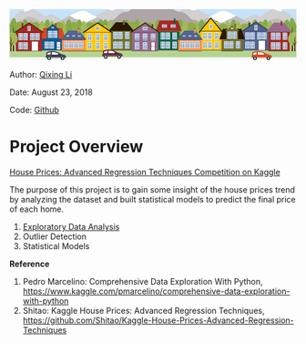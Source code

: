 ![](images/housesbanner.png)

Author: [Qixing Li](https://qixing810.github.io/)

Date: August 23, 2018

Code: [Github](https://github.com/qixing810/House-Prices-Advanced-Regression-Techniques) 

# Project Overview
[House Prices: Advanced Regression Techniques Competition on Kaggle](https://www.kaggle.com/c/house-prices-advanced-regression-techniques)

The purpose of this project is to gain some insight of the house prices trend by analyzing the dataset and built statistical models to predict the final price of each home. 


1. [Exploratory Data Analysis](html/eda.html)
2. Outlier Detection
3. Statistical Models




**Reference**

1. Pedro Marcelino: Comprehensive Data Exploration With Python, 
https://www.kaggle.com/pmarcelino/comprehensive-data-exploration-with-python
2. Shitao: Kaggle House Prices: Advanced Regression Techniques, 
https://github.com/Shitao/Kaggle-House-Prices-Advanced-Regression-Techniques
